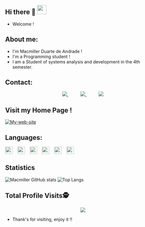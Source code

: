 ## Hi there 👋 <img src=https://github.com/TheDudeThatCode/TheDudeThatCode/blob/master/Assets/Earth.gif width="30">

- Welcome ! 

## About me:

- I'm Macmiller Duarte de Andrade ! 
- I'm a Programming student !
- I am a Student of systems analysis and development in the 4th semester.

## Contact:

<p align="center">
 
  <a href="https://github.com/macmiller87">
       <img  src="https://img.shields.io/badge/github-%23100000.svg?&style=for-the-badge&logo=github&logoColor=white&link=https://github.com/macmiller87">
  </a>
  &nbsp;&nbsp;&nbsp;&nbsp;&nbsp;&nbsp;&nbsp;&nbsp;&nbsp;
 
  <a href="https://www.linkedin.com/in/macmillerduarte/">
       <img  src="https://img.shields.io/badge/-LinkedIn-blue?style=for-the-badge&logo=Linkedin&logoColor=white&link=https://www.linkedin.com/in/macmillerduarte/">
  </a>
  &nbsp;&nbsp;&nbsp;&nbsp;&nbsp;&nbsp;&nbsp;&nbsp;&nbsp;
 
  <a href="https:mailto:macamagolf@gmail.com">
       <img  src="https://img.shields.io/badge/Gmail-D14836?style=for-the-badge&logo=gmail&logoColor=white&link=https:mailto:macamagolf@gmail.com&link=mailto:macamagolf@gmail.com)">
  </a>
 
</p>

## Visit my Home Page !

<p align="center">
 
 [![My-web-site](https://img.shields.io/website-up-down-green-red/http/monip.org.svg)](https://macmiller87.github.io/My-site-presentation.github.io/)
 
</p>
 
## Languages:

<code><img height="24" src="https://img.shields.io/badge/JavaScript-F7DF1E?style=for-the-badge&logo=javascript&logoColor=black"></code>
&nbsp;&nbsp;
<code><img height="24" src="https://img.shields.io/badge/Node.js-43853D?style=for-the-badge&logo=node.js&logoColor=white"></code>
&nbsp;&nbsp;
<code><img height="24" src="https://img.shields.io/badge/C%23-239120?style=for-the-badge&logo=c-sharp&logoColor=white"></code>
&nbsp;&nbsp;
<code><img height="24" src="https://img.shields.io/badge/HTML5-E34F26?style=for-the-badge&logo=html5&logoColor=white"></code>
&nbsp;&nbsp;
<code><img height="24" src="https://img.shields.io/badge/Microsoft%20SQL%20Sever-CC2927?style=for-the-badge&logo=microsoft%20sql%20server&logoColor=white"></code>
&nbsp;&nbsp;
<code><img height="24" src="https://img.shields.io/badge/Git-F05032?style=for-the-badge&logo=git&logoColor=white"></code>

## Statistics

![Macmiller GitHub stats](https://github-readme-stats.vercel.app/api?username=macmiller87&show_icons=true&theme=dark)
![Top Langs](https://github-readme-stats.vercel.app/api/top-langs/?username=macmiller87&layout=compact&show_icons=true&theme=dark)

## Total Profile Visits:detective:
 
 <p align="center"> 
   <img alingn="center" src="https://profile-counter.glitch.me/macmiller87/count.svg" />
 </p>

- Thank's for visiting, enjoy it !!

<!--
**macmiller87/Macmiller87** is a ✨ _special_ ✨ repository because its `README.md` (this file) appears on your GitHub profile.
-->
